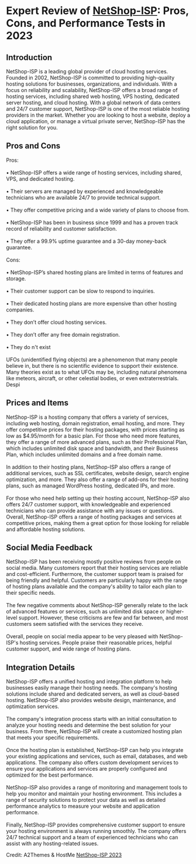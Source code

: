 <h1>Expert Review of <a href="https://a2themes.com/netshop-isp-reviews">NetShop-ISP</a>: Pros, Cons, and Performance Tests in 2023</h1>
<h2>Introduction</h2>
NetShop-ISP is a leading global provider of cloud hosting services. Founded in 2002, NetShop-ISP is committed to providing high-quality hosting solutions for businesses, organizations, and individuals. With a focus on reliability and scalability, NetShop-ISP offers a broad range of hosting services, including shared web hosting, VPS hosting, dedicated server hosting, and cloud hosting. With a global network of data centers and 24/7 customer support, NetShop-ISP is one of the most reliable hosting providers in the market. Whether you are looking to host a website, deploy a cloud application, or manage a virtual private server, NetShop-ISP has the right solution for you.
<h2>Pros and Cons</h2>
Pros:<br><br>• NetShop-ISP offers a wide range of hosting services, including shared, VPS, and dedicated hosting.<br><br>• Their servers are managed by experienced and knowledgeable technicians who are available 24/7 to provide technical support.<br><br>• They offer competitive pricing and a wide variety of plans to choose from.<br><br>• NetShop-ISP has been in business since 1999 and has a proven track record of reliability and customer satisfaction.<br><br>• They offer a 99.9% uptime guarantee and a 30-day money-back guarantee.<br><br>Cons:<br><br>• NetShop-ISP’s shared hosting plans are limited in terms of features and storage.<br><br>• Their customer support can be slow to respond to inquiries.<br><br>• Their dedicated hosting plans are more expensive than other hosting companies.<br><br>• They don’t offer cloud hosting services.<br><br>• They don’t offer any free domain registration.<br><br>• They do n't exist<br><br>UFOs (unidentified flying objects) are a phenomenon that many people believe in, but there is no scientific evidence to support their existence. Many theories exist as to what UFOs may be, including natural phenomena like meteors, aircraft, or other celestial bodies, or even extraterrestrials. Despi
<h2>Prices and Items</h2>
NetShop-ISP is a hosting company that offers a variety of services, including web hosting, domain registration, email hosting, and more. They offer competitive prices for their hosting packages, with prices starting as low as $4.95/month for a basic plan. For those who need more features, they offer a range of more advanced plans, such as their Professional Plan, which includes unlimited disk space and bandwidth, and their Business Plan, which includes unlimited domains and a free domain name.<br><br>In addition to their hosting plans, NetShop-ISP also offers a range of additional services, such as SSL certificates, website design, search engine optimization, and more. They also offer a range of add-ons for their hosting plans, such as managed WordPress hosting, dedicated IPs, and more.<br><br>For those who need help setting up their hosting account, NetShop-ISP also offers 24/7 customer support, with knowledgeable and experienced technicians who can provide assistance with any issues or questions. Overall, NetShop-ISP offers a range of hosting packages and services at competitive prices, making them a great option for those looking for reliable and affordable hosting solutions.
<h2>Social Media Feedback</h2>
NetShop-ISP has been receiving mostly positive reviews from people on social media. Many customers report that their hosting services are reliable and cost-efficient. Furthermore, the customer support team is praised for being friendly and helpful. Customers are particularly happy with the range of hosting plans available and the company's ability to tailor each plan to their specific needs.<br><br>The few negative comments about NetShop-ISP generally relate to the lack of advanced features or services, such as unlimited disk space or higher-level support. However, these criticisms are few and far between, and most customers seem satisfied with the services they receive.<br><br>Overall, people on social media appear to be very pleased with NetShop-ISP's hosting services. People praise their reasonable prices, helpful customer support, and wide range of hosting plans.
<h2>Integration Details</h2>
NetShop-ISP offers a unified hosting and integration platform to help businesses easily manage their hosting needs. The company's hosting solutions include shared and dedicated servers, as well as cloud-based hosting. NetShop-ISP also provides website design, maintenance, and optimization services.<br><br>The company's integration process starts with an initial consultation to analyze your hosting needs and determine the best solution for your business. From there, NetShop-ISP will create a customized hosting plan that meets your specific requirements.<br><br>Once the hosting plan is established, NetShop-ISP can help you integrate your existing applications and services, such as email, databases, and web applications. The company also offers custom development services to ensure your applications and services are properly configured and optimized for the best performance.<br><br>NetShop-ISP also provides a range of monitoring and management tools to help you monitor and maintain your hosting environment. This includes a range of security solutions to protect your data as well as detailed performance analytics to measure your website and application performance.<br><br>Finally, NetShop-ISP provides comprehensive customer support to ensure your hosting environment is always running smoothly. The company offers 24/7 technical support and a team of experienced technicians who can assist with any hosting-related issues.
<p>Credit: A2Themes & HostMe <a href="https://a2themes.com/netshop-isp-reviews">NetShop-ISP 2023</a></p>